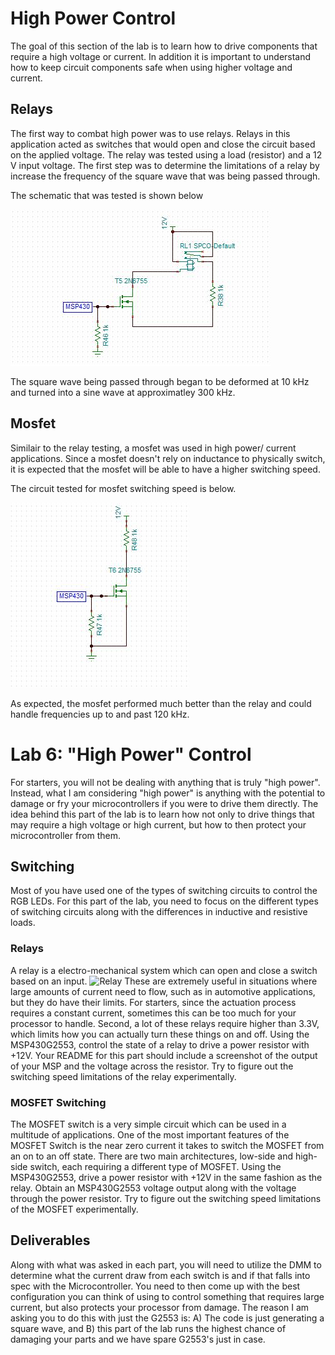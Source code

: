 # High Power Control

The goal of this section of the lab is to learn how to drive components that require a high voltage or current. In addition it is important to understand how to keep circuit components safe when using higher voltage and current.

## Relays

The first way to combat high power was to use relays. Relays in this application acted as switches that would open and close the circuit based on the applied voltage. The relay was tested using a load (resistor) and a 12 V input voltage. The first step was to determine the limitations of a relay by increase the frequency of the square wave that was being passed through. 

The schematic that was tested is shown below

![alt text](https://github.com/RU09342/lab-6taking-control-over-your-embedded-life-shea-and-simon/blob/master/Images/relaysch.JPG)

The square wave being passed through began to be deformed at 10 kHz and turned into a sine wave at approximatley 300 kHz.

## Mosfet

Similair to the relay testing, a mosfet was used in high power/ current applications. Since a mosfet doesn't rely on inductance to physically switch, it is expected that the mosfet will be able to have a higher switching speed. 

The circuit tested for mosfet switching speed is below.

![alt text](https://github.com/RU09342/lab-6taking-control-over-your-embedded-life-shea-and-simon/blob/master/Images/mosfetsch.JPG)

As expected, the mosfet performed much better than the relay and could handle frequencies up to and past 120 kHz. 


# Lab 6: "High Power" Control
For starters, you will not be dealing with anything that is truly "high power". Instead, what I am considering "high power" is anything with the potential to damage or fry your microcontrollers if you were to drive them directly. The idea behind this part of the lab is to learn how not only to drive things that may require a high voltage or high current, but how to then protect your microcontroller from them.

## Switching
Most of you have used one of the types of switching circuits to control the RGB LEDs. For this part of the lab, you need to focus on the different types of switching circuits along with the differences in inductive and resistive loads.

### Relays
A relay is a electro-mechanical system which can open and close a switch based on an input. 
![Relay](https://www.phidgets.com/docs/images/1/1d/3051_1_Relay_Diagram.jpg)
These are extremely useful in situations where large amounts of current need to flow, such as in automotive applications, but they do have their limits. For starters, since the actuation process requires a constant current, sometimes this can be too much for your processor to handle. Second, a lot of these relays require higher than 3.3V, which limits how you can actually turn these things on and off. Using the MSP430G2553, control the state of a relay to drive a power resistor with +12V. Your README for this part should include a screenshot of the output of your MSP and the voltage across the resistor. Try to figure out the switching speed limitations of the relay experimentally.

### MOSFET Switching
The MOSFET switch is a very simple circuit which can be used in a multitude of applications. One of the most important features of the MOSFET Switch is the near zero current it takes to switch the MOSFET from an on to an off state. There are two main architectures, low-side and high-side switch, each requiring a different type of MOSFET. Using the MSP430G2553, drive a power resistor with +12V in the same fashion as the relay. Obtain an MSP430G2553 voltage output along with the voltage through the power resistor. Try to figure out the switching speed limitations of the MOSFET experimentally.

## Deliverables
Along with what was asked in each part, you will need to utilize the DMM to determine what the current draw from each switch is and if that falls into spec with the Microcontroller. You need to then come up with the best configuration you can think of using to control something that requires large current, but also protects your processor from damage. The reason I am asking you to do this with just the G2553 is: A) The code is just generating a square wave, and B) this part of the lab runs the highest chance of damaging your parts and we have spare G2553's just in case.